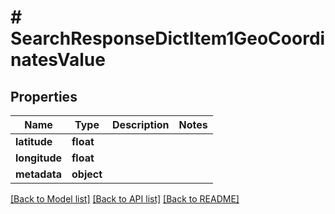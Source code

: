 # # SearchResponseDictItem1GeoCoordinatesValue

## Properties

Name | Type | Description | Notes
------------ | ------------- | ------------- | -------------
**latitude** | **float** |  |
**longitude** | **float** |  |
**metadata** | **object** |  |

[[Back to Model list]](../../README.md#models) [[Back to API list]](../../README.md#endpoints) [[Back to README]](../../README.md)

